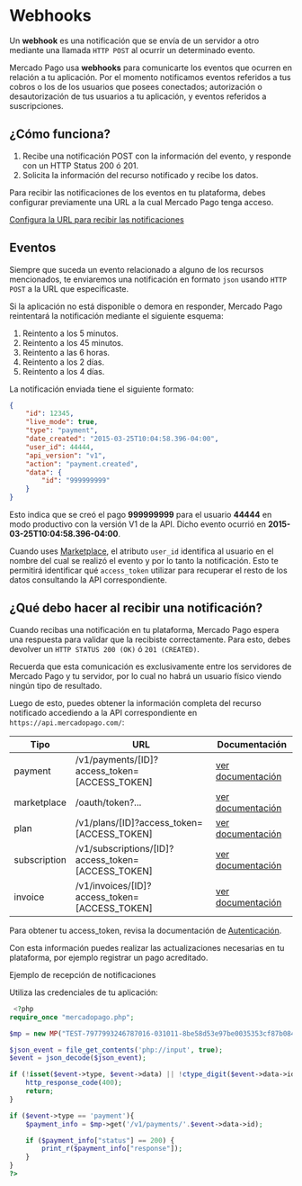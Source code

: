 # Webhooks

Un **webhook** es una notificación que se envía de un servidor a otro mediante una llamada `HTTP POST` al ocurrir un determinado evento.

Mercado Pago usa **webhooks** para comunicarte los eventos que ocurren en relación a tu aplicación. Por el momento notificamos eventos referidos a tus cobros o los de los usuarios que posees conectados; autorización o desautorización de tus usuarios a tu aplicación, y eventos referidos a suscripciones.

## ¿Cómo funciona?

1. Recibe una notificación POST con la información del evento, y responde con un HTTP Status 200 ó 201.
2. Solicita la información del recurso notificado y recibe los datos.

Para recibir las notificaciones de los eventos en tu plataforma, debes configurar previamente una URL a la cual Mercado Pago tenga acceso.

[Configura la URL para recibir las notificaciones](https://www.mercadopago.com/mla/account/webhooks)

## Eventos

Siempre que suceda un evento relacionado a alguno de los recursos mencionados, te enviaremos una notificación en formato `json` usando `HTTP POST` a la URL que especificaste.

Si la aplicación no está disponible o demora en responder, Mercado Pago reintentará la notificación mediante el siguiente esquema:

1. Reintento a los 5 minutos.
2. Reintento a los 45 minutos.
3. Reintento a las 6 horas.
4. Reintento a los 2 días.
5. Reintento a los 4 días.

La notificación enviada tiene el siguiente formato:

```json
{
    "id": 12345,
    "live_mode": true,
    "type": "payment",
    "date_created": "2015-03-25T10:04:58.396-04:00",
    "user_id": 44444,
    "api_version": "v1",
    "action": "payment.created",
    "data": {
        "id": "999999999"
    }
}
```

Esto indica que se creó el pago **999999999** para el usuario **44444** en modo productivo con la versión V1 de la API. Dicho evento ocurrió en **2015-03-25T10:04:58.396-04:00**.

Cuando uses [Marketplace](), el atributo `user_id` identifica al usuario en el nombre del cual se realizó el evento y por lo tanto la notificación. Esto te permitirá identificar qué `access_token` utilizar para recuperar el resto de los datos consultando la API correspondiente.

## ¿Qué debo hacer al recibir una notificación?

Cuando recibas una notificación en tu plataforma, Mercado Pago espera una respuesta para validar que la recibiste correctamente. Para esto, debes devolver un `HTTP STATUS 200 (OK)` ó `201 (CREATED)`.

Recuerda que esta comunicación es exclusivamente entre los servidores de Mercado Pago y tu servidor, por lo cual no habrá un usuario físico viendo ningún tipo de resultado.

Luego de esto, puedes obtener la información completa del recurso notificado accediendo a la API correspondiente en `https://api.mercadopago.com/`:

Tipo         | URL                                                | Documentación
------------ | -------------------------------------------------- | --------------------
payment      | /v1/payments/[ID]?access_token=[ACCESS_TOKEN]      | [ver documentación]()
marketplace  | /oauth/token?...                                   | [ver documentación]()
plan         | /v1/plans/[ID]?access_token=[ACCESS_TOKEN]         | [ver documentación]()
subscription | /v1/subscriptions/[ID]?access_token=[ACCESS_TOKEN] | [ver documentación]()
invoice      | /v1/invoices/[ID]?access_token=[ACCESS_TOKEN]      | [ver documentación]()

Para obtener tu access_token, revisa la documentación de [Autenticación]().

Con esta información puedes realizar las actualizaciones necesarias en tu plataforma, por ejemplo registrar un pago acreditado.

Ejemplo de recepción de notificaciones

Utiliza las credenciales de tu aplicación: 

```php
 <?php
require_once "mercadopago.php";

$mp = new MP("TEST-7977993246787016-031011-8be58d53e97be0035353cf87b084bf63__LB_LC__-130379930");

$json_event = file_get_contents('php://input', true);
$event = json_decode($json_event);

if (!isset($event->type, $event->data) || !ctype_digit($event->data->id)) {
	http_response_code(400);
	return;
}

if ($event->type == 'payment'){
    $payment_info = $mp->get('/v1/payments/'.$event->data->id);

    if ($payment_info["status"] == 200) {
        print_r($payment_info["response"]);
    }
}
?>
```
